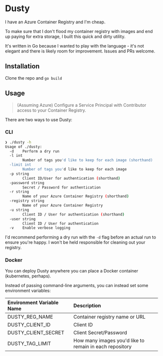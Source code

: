 # Dusty

I have an Azure Container Registry and I'm cheap.

To make sure that I don't flood my container registry with images and end up paying for extra storage, I built this quick and dirty utility.

It's written in Go because I wanted to play with the language - it's not elegant and there is likely room for improvement. Issues and PRs welcome.

## Installation

Clone the repo and `go build`

## Usage

> (Assuming Azure) Configure a Service Principal with Contributor access to your Container Registry.

There are two ways to use Dusty:

### CLI

```sh
❯ ./dusty -h
Usage of ./dusty:
  -d	Perform a dry run
  -l int
    	Number of tags you'd like to keep for each image (shorthand)
  -limit int
    	Number of tags you'd like to keep for each image
  -p string
    	Client ID/User for authentication (shorthand)
  -password string
    	Secret / Password for authentication
  -r string
    	Name of your Azure Container Registry (shorthand)
  -registry string
    	Name of your Azure Container Registry
  -u string
    	Client ID / User for authentication (shorthand)
  -user string
    	Client ID / User for authentication
  -v	Enable verbose logging
```

I'd recommend performing a dry run with the `-d` flag before an actual run to ensure you're happy. I won't be held responsible for cleaning out your registry.

### Docker

You can deploy Dusty anywhere you can place a Docker container (kubernetes, perhaps).

Instead of passing command-line arguments, you can instead set some environment variables:

|Environment Variable Name | Description |
|:---|:---|
|DUSTY_REG_NAME|Container registry name or URL|
|DUSTY_CLIENT_ID|Client ID|
|DUSTY_CLIENT_SECRET|Client Secret/Password|
|DUSTY_TAG_LIMIT|How many images you'd like to remain in each repository|
